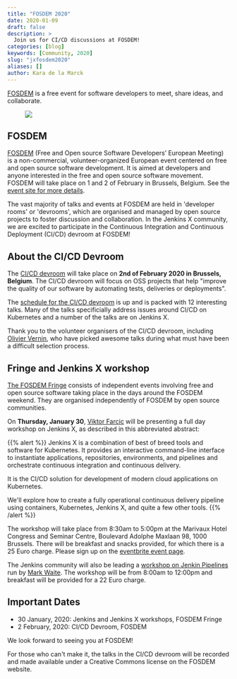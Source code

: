 ```yaml
---
title: "FOSDEM 2020"
date: 2020-01-09
draft: false
description: >
  Join us for CI/CD discussions at FOSDEM! 
categories: [blog]
keywords: [Community, 2020]
slug: "jxfosdem2020"
aliases: []
author: Kara de la Marck
---
```


[FOSDEM](https://fosdem.org/2020/) is a free event for software developers to meet, share ideas, and collaborate. 

<figure>
<img src="/images/community/events/2020-fosdem.png" class="img-thumbnail"/>
</figure>


## FOSDEM

[FOSDEM](https://fosdem.org/2020/about/) (Free and Open source Software Developers’ European Meeting) is a non-commercial, volunteer-organized European event centered on free and open source software development. It is aimed at developers and anyone interested in the free and open source software movement. FOSDEM will take place on 1 and 2 of February in Brussels, Belgium. See the [event site for more details](https://fosdem.org/2020/).

The vast majority of talks and events at FOSDEM are held in 'developer rooms' or 'devrooms', which are organised and managed by open source projects to foster discussion and collaboration. In the Jenkins X community, we are excited to participate in the Continuous Integration and Continuous Deployment (CI/CD) devroom at FOSDEM! 

## About the CI/CD Devroom

The [CI/CD devroom](https://fosdem.org/2020/schedule/track/continuous_integration_and_continuous_deployment/) will take place on **2nd of February 2020 in Brussels, Belgium**. The CI/CD devroom will focus on OSS projects that help "improve the quality of our software by automating tests, deliveries or deployments". 

The [schedule for the CI/CD devroom](https://fosdem.org/2020/schedule/track/continuous_integration_and_continuous_deployment/) is up and is packed with 12 interesting talks. Many of the talks specificially address issues around CI/CD on Kubernetes and a number of the talks are on Jenkins X.

Thank you to the volunteer organisers of the CI/CD devroom, including [Olivier Vernin](https://twitter.com/0lblak), who have picked awesome talks during what must have been a difficult selection process. 

## Fringe and Jenkins X workshop

[The FOSDEM Fringe](https://fosdem.org/2020/fringe/) consists of independent events involving free and open source software taking place in the days around the FOSDEM weekend. They are organised independently of FOSDEM by open source communities.

On **Thursday, January 30**, [Viktor Farcic](https://twitter.com/vfarcic) will be presenting a full day workshop on Jenkins X, as described in this abbreviated abstract:

{{% alert %}} Jenkins X is a combination of best of breed tools and software for Kubernetes. It provides an interactive command-line interface to instantiate applications, repositories, environments, and pipelines and orchestrate continuous integration and continuous delivery.

It is the CI/CD solution for development of modern cloud applications on Kubernetes.

We'll explore how to create a fully operational continuous delivery pipeline using containers, Kubernetes, Jenkins X, and quite a few other tools. {{% /alert %}}

The workshop will take place from 8:30am to 5:00pm at the Marivaux Hotel Congress and Seminar Centre, Boulevard Adolphe Maxlaan 98, 1000 Brussels. There will be breakfast and snacks provided, for which there is a 25 Euro charge. Please sign up on the [eventbrite event page](https://www.eventbrite.com/e/workshop-cloud-native-kubernetes-first-serverless-continuous-delivery-with-jenkins-x-kubernetes-and-tickets-87082627483).

The Jenkins community will also be leading a [workshop on Jenkin Pipelines](https://www.eventbrite.com/e/jenkins-pipeline-fundamentals-training-tickets-87080214265) run by [Mark Waite](https://twitter.com/MarkEWaite). The workshop will be from 8:00am to 12:00pm and breakfast will be provided for a 22 Euro charge. 

## Important Dates

* 30 January, 2020: Jenkins and Jenkins X workshops, FOSDEM Fringe
* 2 February, 2020: CI/CD Devroom, FOSDEM


We look forward to seeing you at FOSDEM!

For those who can't make it, the talks in the CI/CD devroom will be recorded and made available under a Creative Commons license on the FOSDEM website.
